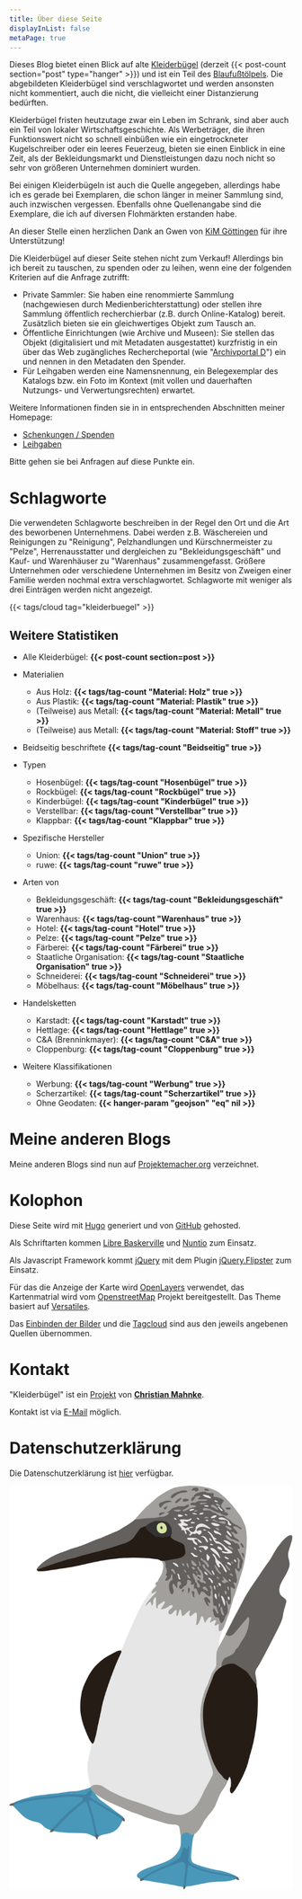 ```yaml
---
title: Über diese Seite
displayInList: false
metaPage: true
---
```


Dieses Blog bietet einen Blick auf alte [Kleiderbügel](https://de.wikipedia.org/wiki/Kleiderb%C3%BCgel) (derzeit {{< post-count section="post" type="hanger" >}}) und ist ein Teil des [Blaufußtölpels](https://xn--blaufusstlpel-qmb.de). Die abgebildeten Kleiderbügel sind verschlagwortet und werden ansonsten nicht kommentiert, auch die nicht, die vielleicht einer Distanzierung bedürften.

Kleiderbügel fristen heutzutage zwar ein Leben im Schrank, sind aber auch ein Teil von lokaler Wirtschaftsgeschichte. Als Werbeträger, die ihren Funktionswert nicht so schnell einbüßen wie ein eingetrockneter Kugelschreiber oder ein leeres Feuerzeug, bieten sie einen Einblick in eine Zeit, als der Bekleidungsmarkt und Dienstleistungen dazu noch nicht so sehr von größeren Unternehmen dominiert wurden.

Bei einigen Kleiderbügeln ist auch die Quelle angegeben, allerdings habe ich es gerade bei Exemplaren, die schon länger in meiner Sammlung sind, auch inzwischen vergessen. Ebenfalls ohne Quellenangabe sind die Exemplare, die ich auf diversen Flohmärkten erstanden habe.

An dieser Stelle einen herzlichen Dank an Gwen von [KiM Göttingen](https://www.neue-arbeit-brockensammlung.de/zweigstelle-kim/) für ihre Unterstützung!

Die Kleiderbügel auf dieser Seite stehen nicht zum Verkauf! Allerdings bin ich bereit zu tauschen, zu spenden oder zu leihen, wenn eine der folgenden Kriterien auf die Anfrage zutrifft:

* Private Sammler: Sie haben eine renommierte Sammlung (nachgewiesen durch Medienberichterstattung) oder stellen ihre Sammlung öffentlich recherchierbar (z.B. durch Online-Katalog) bereit. Zusätzlich bieten sie ein gleichwertiges Objekt zum Tausch an.
* Öffentliche Einrichtungen (wie Archive und Museen): Sie stellen das Objekt (digitalisiert und mit Metadaten ausgestattet) kurzfristig in ein über das Web zugängliches Rechercheportal (wie "[Archivportal D](https://www.archivportal-d.de/)") ein und nennen in den Metadaten den Spender.
* Für Leihgaben werden eine Namensnennung, ein Belegexemplar des Katalogs bzw. ein Foto im Kontext (mit vollen und dauerhaften Nutzungs- und Verwertungsrechten) erwartet.

Weitere Informationen finden sie in in entsprechenden Abschnitten meiner Homepage:
* [Schenkungen  / Spenden](https://christianmahnke.de/collections/#donations)
* [Leihgaben](https://christianmahnke.de/collections/#loans)

Bitte gehen sie bei Anfragen auf diese Punkte ein.

# Schlagworte

Die verwendeten Schlagworte beschreiben in der Regel den Ort und die Art des beworbenen Unternehmens.
Dabei werden z.B. Wäschereien und Reinigungen zu "Reinigung", Pelzhandlungen und Kürschnermeister zu "Pelze", Herrenausstatter und dergleichen zu "Bekleidungsgeschäft" und Kauf- und Warenhäuser zu "Warenhaus" zusammengefasst. Größere Unternehmen oder verschiedene Unternehmen im Besitz von Zweigen einer Familie werden nochmal extra verschlagwortet.
Schlagworte mit weniger als drei Einträgen werden nicht angezeigt.

{{< tags/cloud tag="kleiderbuegel" >}}

## Weitere Statistiken

* Alle Kleiderbügel: **{{< post-count section=post >}}**
* Materialien
  * Aus Holz: **{{< tags/tag-count "Material: Holz" true >}}**
  * Aus Plastik: **{{< tags/tag-count "Material: Plastik" true >}}**
  * (Teilweise) aus Metall: **{{< tags/tag-count "Material: Metall" true >}}**
  * (Teilweise) aus Metall: **{{< tags/tag-count "Material: Stoff" true >}}**
* Beidseitig beschriftete **{{< tags/tag-count "Beidseitig" true >}}**

* Typen
  * Hosenbügel: **{{< tags/tag-count "Hosenbügel" true >}}**
  * Rockbügel: **{{< tags/tag-count "Rockbügel" true >}}**
  * Kinderbügel: **{{< tags/tag-count "Kinderbügel" true >}}**
  * Verstellbar: **{{< tags/tag-count "Verstellbar" true >}}**
  * Klappbar: **{{< tags/tag-count "Klappbar" true >}}**

* Spezifische Hersteller
  * Union: **{{< tags/tag-count "Union" true >}}**
  * ruwe: **{{< tags/tag-count "ruwe" true >}}**

* Arten von
  * Bekleidungsgeschäft: **{{< tags/tag-count "Bekleidungsgeschäft" true >}}**
  * Warenhaus: **{{< tags/tag-count "Warenhaus" true >}}**
  * Hotel: **{{< tags/tag-count "Hotel" true >}}**
  * Pelze: **{{< tags/tag-count "Pelze" true >}}**
  * Färberei: **{{< tags/tag-count "Färberei" true >}}**
  * Staatliche Organisation: **{{< tags/tag-count "Staatliche Organisation" true >}}**
  * Schneiderei: **{{< tags/tag-count "Schneiderei" true >}}**
  * Möbelhaus: **{{< tags/tag-count "Möbelhaus" true >}}**

* Handelsketten
  * Karstadt: **{{< tags/tag-count "Karstadt" true >}}**
  * Hettlage: **{{< tags/tag-count "Hettlage" true >}}**
  * C&A (Brenninkmayer): **{{< tags/tag-count "C&A" true >}}**
  * Cloppenburg: **{{< tags/tag-count "Cloppenburg" true >}}**

* Weitere Klassifikationen
  * Werbung: **{{< tags/tag-count "Werbung" true >}}**
  * Scherzartikel: **{{< tags/tag-count "Scherzartikel" true >}}**
  * Ohne Geodaten: **{{< hanger-param "geojson" "eq" nil >}}**


# Meine anderen Blogs

Meine anderen Blogs sind nun auf [Projektemacher.org](https://projektemacher.org/blogs/) verzeichnet.

# Kolophon

Diese Seite wird mit [Hugo](https://gohugo.io/) generiert und von [GitHub](https://github.com/) gehosted.

Als Schriftarten kommen [Libre Baskerville](www.impallari.com/projects/overview/libre-baskerville) und [Nuntio](https://github.com/googlefonts/nunito) zum Einsatz.

Als Javascript Framework kommt [jQuery](https://jquery.com/) mit dem Plugin [jQuery.Flipster](https://github.com/drien/jquery-flipster) zum Einsatz.

Für das die Anzeige der Karte wird [OpenLayers](https://openlayers.org/) verwendet, das Kartenmatrial wird vom [OpenstreetMap](https://www.openstreetmap.org/) Projekt bereitgestellt. Das Theme basiert auf [Versatiles](https://github.com/versatiles-org/versatiles-style).

Das [Einbinden der Bilder](https://gitlab.com/kaushalmodi/hugo-theme-refined/blob/master/layouts/shortcodes/figure.html) und die [Tagcloud](http://www.johann-oberdorfer.eu/blog/2020/02/23/20-02-23_tag_cloud_for_hugo/) sind aus den jeweils angebenen Quellen übernommen.

# Kontakt

"Kleiderbügel" ist ein [Projekt](https://projektemacher.org) von **[Christian Mahnke](https://christianmahnke.de/)**.

Kontakt ist via [E-Mail](mailto:kleiderbuegel@projektemacher.org) möglich.

# Datenschutzerklärung

Die Datenschutzerklärung ist [hier](/privacy) verfügbar.

![Blaufußtölpel](/images/blaufusstoelpel.svg)
